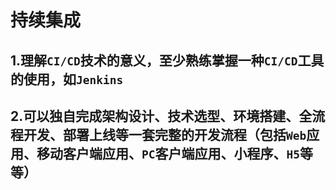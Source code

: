 # 持续集成

## 1.理解`CI/CD`技术的意义，至少熟练掌握一种`CI/CD`工具的使用，如`Jenkins`





## 2.可以独自完成架构设计、技术选型、环境搭建、全流程开发、部署上线等一套完整的开发流程（包括`Web`应用、移动客户端应用、`PC`客户端应用、小程序、`H5`等等）